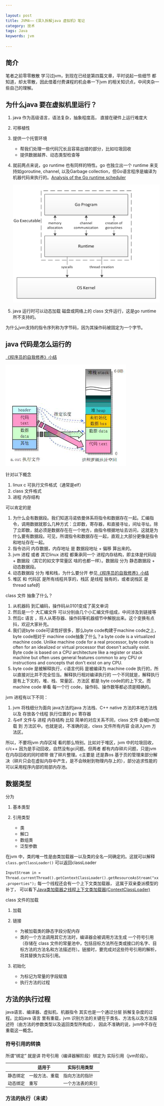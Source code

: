 ```yaml
---

layout: post
title: JVM4——《深入拆解java 虚拟机》笔记
category: 技术
tags: Java
keywords: jvm

---
```


## 简介

笔者之前零零散散 学习过jvm，到现在已经是第四篇文章，平时说起一些细节 都知道，却太零散，因此借着付费课程的机会串一下jvm 的相关知识点，中间夹杂一些自己的理解。

## 为什么java 要在虚拟机里运行？

1. java 作为高级语言，语法复杂，抽象程度高， 直接在硬件上运行难度大
2. 可移植性
2. 提供一个托管环境

	* 帮我们处理一些代码冗长且容易出错的部分，比如垃圾回收
	* 提供数据越界、动态类型检查等

3. 就前两点来说，go runtime 也有同样的特性。go 也独立出一个 runtime 来支持如goroutine, channel, 以及Garbage collection，但Go语言程序是编译为机器代码来执行的。[Analysis of the Go runtime scheduler](http://101.96.10.63/www.cs.columbia.edu/~aho/cs6998/reports/12-12-11_DeshpandeSponslerWeiss_GO.pdf)

	![](/public/upload/java/jvm_note_1.png)
	
4. java 运行时可以动态加载 磁盘或网络上的 class 文件运行，这是go runtime 所不支持的。

为什么jvm支持的指令序列称为字节码，因为其操作码被固定为一个字节。 

## java 代码是怎么运行的

[《程序员的自我修养》小结](http://qiankunli.github.io/2015/04/22/programer.html)

![](/public/upload/java/jvm_note_2.jpg)


针对以下概念

1. linux c 可执行文件格式（通常是elf）
2. class 文件格式
3. 进程 内存结构

可以肯定的是

1. 为什么会有数据段。我们知道冯诺依曼体系将指令和数据存在一起。汇编指令，调用数据就那么几种方式：立即数，寄存器，和直接寻址，间址寻址。除了立即数，就必须是数据存在在一个地方，由指令根据地址去访问，这就是为什么要有数据段。可见，所谓指令和数据存在一起，直观上大部分更像是指令和地址存在一起。
2. 指令访问 内存数据，内存地址 是 数据段地址 + 偏移 算出来的。
1. jvm 进程 或者 其它linux 进程 都秉承同一个 进程内存结构，即主体是代码段 + 数据段（其它的如文字常量区 啥的也都一样）。数据段 分为 静态数据段 + 动态数据段。 
2. 动态数据段 分为 堆和栈，为什么要分开 参见[《程序员的自我修养》小结](http://qiankunli.github.io/2015/04/22/programer.html)
3. 堆区 和 代码区 是所有线程共享的，栈区 是线程 独有的，或者说栈区 是thread safe的

class 文件 抽象了什么？

1. 从机器码 到汇编码，操作码从0101变成了英文单词
2. 然后是一个 大汇编文件 可以分别由几个小汇编文件组成，中间涉及到链接等
3. 然后c 语言 ，将人从寄存器、操作码等机器细节中解脱出来。这个变换有点抖，欢迎大家补充。
4. 我们说byte code可读性好很多，那么byte code构建于machine code之上，byte code相对于 machine code抽象了什么？a byte code is a virtualized machine code.  Unlike machine code for a real processor, byte code is often for an idealized or virtual processor that doesn't actually exist.  Byte code is based on a CPU architecture like a register or stack machine but often uses general features common to any CPU or instructions and concepts that don't exist on any CPU.
5. byte code 是被解释执行，c语言代码 是被编译为 machine code 执行的，所以直接对比并不完全恰当。解释执行相对编译执行的 一个不同就是，解释执行是有上下文的，堆、栈、常量区、方法区 都是 byte code的的上下文。而machine code 单看 每一个行 code，操作码、操作数等都必须是精确的。

jvm 进程有以下不同：

1. jvm 将栈细分为面向 java方法的java 方法栈、C++ native 方法的本地方法栈 以及 存放各个线程 执行位置的 pc 寄存器
2. 与elf 文件与 进程 内存结构 比较 简单的对应关系不同，class 文件 会被jvm加载 到 方法区中。也就是说，不准确的说，class 文件所有内容 会进入jvm 方法区。

所以，不要将jvm 内存区域 看的那么特别。比如对于堆区，jvm 中的垃圾回收，c/c++ 因为是手动回收，自然没有gc问题。但两者 都有内存碎片问题，只是jvm 在内存回收的同时顺带 做了碎片整理。c主要是 还是靠os 基于页的管理来部分解决（碎片只会在虚拟内存中产生，是不会映射到物理内存上的），部分追求性能的 可以采用程序内部的局部内存池。

## 数据类型

分为

1. 基本类型
2. 引用类型

	* 类
	* 解口
	* 数组类
	* 泛型参数

在jvm 中，类的唯一性是由类加载器一以及类的全名一同确定的。这就可以解释 `class.getClassLoader()` 可以返回classLoader

`InputStream in = Thread.currentThread().getContextClassLoader().getResourceAsStream("xx.properties");` 每一个线程还会有一个上下文类加载器， 这属于双亲委派模型的补丁， 可以看下[Java类加载器之线程上下文类加载器(ContextClassLoader)](http://blog.onlycatch.com/post/Java%E7%B1%BB%E5%8A%A0%E8%BD%BD%E6%9C%BA%E5%88%B6)

class 文件的加载

1. 加载
2. 链接

	* 为被加载类的静态字段分配内存
	* 类的一个方法调用其它方法时，编译器会被调用方法生成 一个符号引用（存储在 class 文件的常量池中，包括目标方法所在类或接口的名字、目标方法的方法名和方法描述符）。链接时，要完成对这些符号引用的解析，将其替换为实际引用。
3. 初始化

	* 为标记为常量的字段赋值
	* 执行<cinit>方法的过程

## 方法的执行过程

java语言、编译器、虚拟机、机器指令 其实也是一个通过分层 拆解复杂度的过程。比如java 语言 里有重载，jvm 识别方法的关键在于类名、方法名以及方法描述符（由方法的参数类型以及返回类型所构成）， 因此不准确的说，jvm中不存在重载这一概念。


### 符号引用的转换

所谓“绑定” 就是讲 符号引用（编译器解阶段）绑定为 实际引用（jvm阶段）。

||适用于|实际引用类型|
|---|---|---|
|静态绑定|一般方法、重载|指向方法的指针|
|动态绑定|重写|一个方法表的索引|


### 方法的执行（未读）